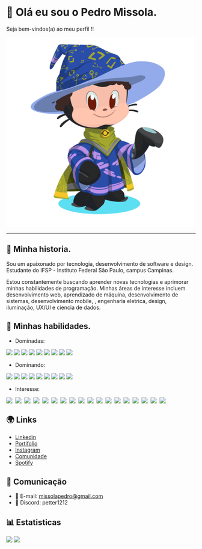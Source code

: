 # 🚪 Olá eu sou o Pedro Missola.

Seja bem-vindos(a) ao meu perfil !!

![Octupus Mages](image/README/1693621427057.png)

---

## 📖 Minha historia.

Sou um apaixonado por tecnologia, desenvolvimento de software e design. Estudante do IFSP - Instituto Federal São Paulo, campus Campinas.

Estou constantemente buscando aprender novas tecnologias e aprimorar minhas habilidades de programação. Minhas áreas de interesse incluem desenvolvimento web, aprendizado de máquina, desenvolvimento de sistemas, desenvolvimento mobile, , engenharia eletrica, design, iluminação, UX/UI e ciencia de dados.

## 🌟 Minhas habilidades.

- Dominadas:

<div>
    <img width="24" src="https://cdn.jsdelivr.net/gh/devicons/devicon/icons/javascript/javascript-original.svg" />
    <img width="24" src="https://cdn.jsdelivr.net/gh/devicons/devicon/icons/markdown/markdown-original.svg" />
    <img width="24" src="https://cdn.jsdelivr.net/gh/devicons/devicon/icons/c/c-original.svg" />
    <img width="24" src="https://cdn.jsdelivr.net/gh/devicons/devicon/icons/git/git-original-wordmark.svg" />
    <img width="24" src="https://cdn.jsdelivr.net/gh/devicons/devicon/icons/bootstrap/bootstrap-original.svg">
    <img width="24" src="https://cdn.jsdelivr.net/gh/devicons/devicon/icons/figma/figma-original.svg" />
    <img width="24" src="https://cdn.jsdelivr.net/gh/devicons/devicon/icons/css3/css3-original-wordmark.svg" />
    <img width="24" src="https://cdn.jsdelivr.net/gh/devicons/devicon/icons/html5/html5-original-wordmark.svg" />
    <img width="24" src="https://cdn.jsdelivr.net/gh/devicons/devicon/icons/java/java-original-wordmark.svg" />
</div>

- Dominando:

<div>
    <img width="24" src="https://cdn.jsdelivr.net/gh/devicons/devicon/icons/python/python-original.svg" />
    <img width="24" src="https://cdn.jsdelivr.net/gh/devicons/devicon/icons/react/react-original.svg" />
    <img width="24" src="https://cdn.jsdelivr.net/gh/devicons/devicon/icons/typescript/typescript-original.svg" />
    <img width="24" src="https://cdn.jsdelivr.net/gh/devicons/devicon/icons/firebase/firebase-plain.svg" />
    <img width="24" src="https://cdn.jsdelivr.net/gh/devicons/devicon/icons/docker/docker-original-wordmark.svg" />
    <img width="24" src="https://cdn.jsdelivr.net/gh/devicons/devicon/icons/npm/npm-original-wordmark.svg" />
    <img width="24" src="https://cdn.jsdelivr.net/gh/devicons/devicon/icons/mysql/mysql-original-wordmark.svg" />
    <img width="24" src="https://cdn.jsdelivr.net/gh/devicons/devicon/icons/nodejs/nodejs-original.svg" />
    <img width="24" src="https://cdn.jsdelivr.net/gh/devicons/devicon/icons/github/github-original.svg" />
</div>

- Interesse:

<div style="display: flex">
    <img width="24" src="https://cdn.jsdelivr.net/gh/devicons/devicon/icons/angularjs/angularjs-original.svg" />
    <img width="24" src="https://cdn.jsdelivr.net/gh/devicons/devicon/icons/nextjs/nextjs-original.svg" />
    <img width="24" src="https://cdn.jsdelivr.net/gh/devicons/devicon/icons/nestjs/nestjs-plain.svg" />
    <img width="24" src="https://cdn.jsdelivr.net/gh/devicons/devicon/icons/kubernetes/kubernetes-plain-wordmark.svg" />
    <img width="24" src="https://cdn.jsdelivr.net/gh/devicons/devicon/icons/tailwindcss/tailwindcss-original-wordmark.svg" />
    <img width="24" src="https://cdn.jsdelivr.net/gh/devicons/devicon/icons/flutter/flutter-original.svg" />
    <img width="24" src="https://cdn.jsdelivr.net/gh/devicons/devicon/icons/swift/swift-original.svg" />
    <img width="24" src="https://cdn.jsdelivr.net/gh/devicons/devicon/icons/kotlin/kotlin-original.svg" />
    <img width="24" src="https://cdn.jsdelivr.net/gh/devicons/devicon/icons/ruby/ruby-original-wordmark.svg" />
    <img width="24" src="https://cdn.jsdelivr.net/gh/devicons/devicon/icons/vuejs/vuejs-original-wordmark.svg" />
    <img width="24" src="https://cdn.jsdelivr.net/gh/devicons/devicon/icons/azure/azure-original-wordmark.svg" />
    <img width="24" src="https://cdn.jsdelivr.net/gh/devicons/devicon/icons/bash/bash-original.svg" />
    <img width="24" src="https://cdn.jsdelivr.net/gh/devicons/devicon/icons/digitalocean/digitalocean-original-wordmark.svg" />
    <img width="24" src="https://cdn.jsdelivr.net/gh/devicons/devicon/icons/go/go-original-wordmark.svg" />
    <img width="24" src="https://cdn.jsdelivr.net/gh/devicons/devicon/icons/jquery/jquery-original-wordmark.svg" />
    <img width="24" src="https://cdn.jsdelivr.net/gh/devicons/devicon/icons/lua/lua-original-wordmark.svg" />
    <img width="24" src="https://cdn.jsdelivr.net/gh/devicons/devicon/icons/less/less-plain-wordmark.svg" />
    <img width="24" src="https://cdn.jsdelivr.net/gh/devicons/devicon/icons/sass/sass-original.svg" />
</div>

## 🌍 Links

- [Linkedin](https://www.linkedin.com/in/seu-linkedin)
- [Portifolio](#)
- [Instagram](https://www.instagram.com/missolapedro/)
- [Comunidade](https://discord.gg/qFuDHHdBD2)
- [Spotify](https://open.spotify.com/user/lf1ckxgaqohrzulfzn8akwk3i?si=d9af86c71d9841ee)

## 🔗 Comunicação

- 📧 E-mail: missolapedro@gmail.com
- 💬 Discord: petter1212

## 📊 Estatisticas

<div>
    <a href="https://github.com/MissolaPedro"></a>
    <img loading="lazy" height=""
        src="https://github-readme-stats.vercel.app/api?username=MissolaPedro&show_icons=true&border_radius=12px&title_color=F9F9FA&custom_title=Status&card_width=200px&text_bold=true&ring_color=0D55C3&icon_color=0D55C3&border_color=0D55C3&bg_color=DEG,161616,000000&text_color=919399)](https://github.com/MissolaPedro" />
    <img loading="lazy" height=""
        src="https://github-readme-stats.vercel.app/api/top-langs/?username=MissolaPedro&layout=compact&custom_title=Linguagens&card_width=400px&langs_count=10&border_color=0D55C3&bg_color=DEG,161616,000000&text_color=919399&border_radius=12px&title_color=F9F9FA)](https://github.com/MissolaPedro" />
</div>
